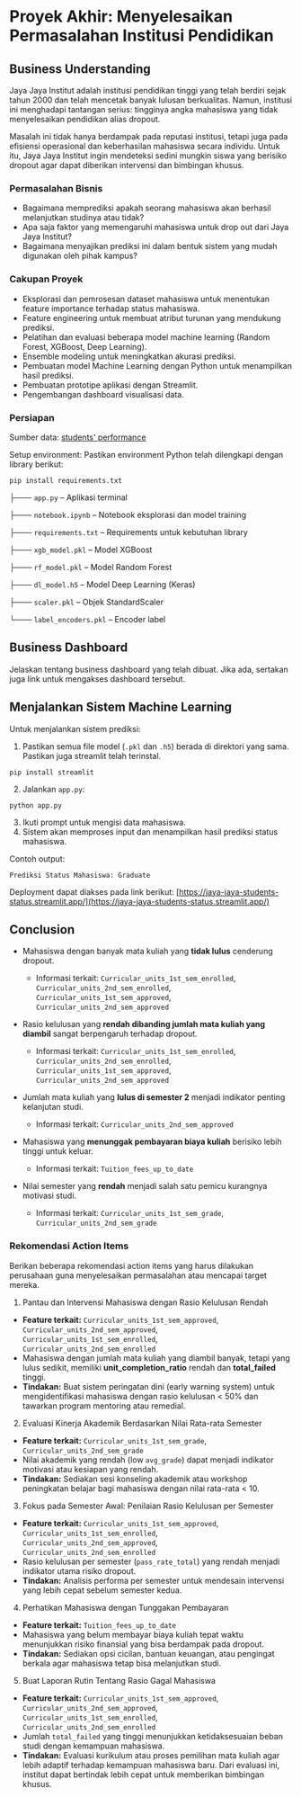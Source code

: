 # Proyek Akhir: Menyelesaikan Permasalahan Institusi Pendidikan

## Business Understanding
Jaya Jaya Institut adalah institusi pendidikan tinggi yang telah berdiri sejak tahun 2000 dan telah mencetak banyak lulusan berkualitas. Namun, institusi ini menghadapi tantangan serius: tingginya angka mahasiswa yang tidak menyelesaikan pendidikan alias dropout.

Masalah ini tidak hanya berdampak pada reputasi institusi, tetapi juga pada efisiensi operasional dan keberhasilan mahasiswa secara individu. Untuk itu, Jaya Jaya Institut ingin mendeteksi sedini mungkin siswa yang berisiko dropout agar dapat diberikan intervensi dan bimbingan khusus.

### Permasalahan Bisnis
- Bagaimana memprediksi apakah seorang mahasiswa akan berhasil melanjutkan studinya atau tidak?
- Apa saja faktor yang memengaruhi mahasiswa untuk drop out dari Jaya Jaya Institut?
- Bagaimana menyajikan prediksi ini dalam bentuk sistem yang mudah digunakan oleh pihak kampus?

### Cakupan Proyek
- Eksplorasi dan pemrosesan dataset mahasiswa untuk menentukan feature importance terhadap status mahasiswa.
- Feature engineering untuk membuat atribut turunan yang mendukung prediksi.
- Pelatihan dan evaluasi beberapa model machine learning (Random Forest, XGBoost, Deep Learning).
- Ensemble modeling untuk meningkatkan akurasi prediksi.
- Pembuatan model Machine Learning dengan Python untuk menampilkan hasil prediksi.
- Pembuatan prototipe aplikasi dengan Streamlit.
- Pengembangan dashboard visualisasi data.

### Persiapan

Sumber data: [students' performance](https://github.com/dicodingacademy/dicoding_dataset/blob/main/students_performance/data.csv)

Setup environment:
Pastikan environment Python telah dilengkapi dengan library berikut:
```
pip install requirements.txt
```
├─── `app.py` – Aplikasi terminal

├─── `notebook.ipynb` – Notebook eksplorasi dan model training

├─── `requirements.txt` – Requirements untuk kebutuhan library

├─── `xgb_model.pkl` – Model XGBoost

├─── `rf_model.pkl` – Model Random Forest

├─── `dl_model.h5` – Model Deep Learning (Keras)

├─── `scaler.pkl` – Objek StandardScaler

└─── `label_encoders.pkl` – Encoder label

## Business Dashboard
Jelaskan tentang business dashboard yang telah dibuat. Jika ada, sertakan juga link untuk mengakses dashboard tersebut.

## Menjalankan Sistem Machine Learning
Untuk menjalankan sistem prediksi:

1. Pastikan semua file model (`.pkl` dan `.h5`) berada di direktori yang sama. Pastikan juga streamlit telah terinstal.
```
pip install streamlit
```
2. Jalankan `app.py`:

```
python app.py
```

3. Ikuti prompt untuk mengisi data mahasiswa.
4. Sistem akan memproses input dan menampilkan hasil prediksi status mahasiswa.

Contoh output:

```
Prediksi Status Mahasiswa: Graduate
```
Deployment dapat diakses pada link berikut: [https://jaya-jaya-students-status.streamlit.app/](https://jaya-jaya-students-status.streamlit.app/)

## Conclusion
- Mahasiswa dengan banyak mata kuliah yang **tidak lulus** cenderung dropout.  
  - Informasi terkait: `Curricular_units_1st_sem_enrolled`, `Curricular_units_2nd_sem_enrolled`, `Curricular_units_1st_sem_approved`, `Curricular_units_2nd_sem_approved`

- Rasio kelulusan yang **rendah dibanding jumlah mata kuliah yang diambil** sangat berpengaruh terhadap dropout.  
  - Informasi terkait: `Curricular_units_1st_sem_enrolled`, `Curricular_units_2nd_sem_enrolled`, `Curricular_units_1st_sem_approved`, `Curricular_units_2nd_sem_approved`

- Jumlah mata kuliah yang **lulus di semester 2** menjadi indikator penting kelanjutan studi.  
  - Informasi terkait: `Curricular_units_2nd_sem_approved`

- Mahasiswa yang **menunggak pembayaran biaya kuliah** berisiko lebih tinggi untuk keluar.  
  - Informasi terkait: `Tuition_fees_up_to_date`

- Nilai semester yang **rendah** menjadi salah satu pemicu kurangnya motivasi studi.  
  - Informasi terkait: `Curricular_units_1st_sem_grade`, `Curricular_units_2nd_sem_grade`

### Rekomendasi Action Items
Berikan beberapa rekomendasi action items yang harus dilakukan perusahaan guna menyelesaikan permasalahan atau mencapai target mereka.
1. Pantau dan Intervensi Mahasiswa dengan Rasio Kelulusan Rendah
  - **Feature terkait:** `Curricular_units_1st_sem_approved`, `Curricular_units_2nd_sem_approved`, `Curricular_units_1st_sem_enrolled`, `Curricular_units_2nd_sem_enrolled`
  - Mahasiswa dengan jumlah mata kuliah yang diambil banyak, tetapi yang lulus sedikit, memiliki **unit_completion_ratio** rendah dan **total_failed** tinggi.
  - **Tindakan:** Buat sistem peringatan dini (early warning system) untuk mengidentifikasi mahasiswa dengan rasio kelulusan < 50% dan tawarkan program mentoring atau remedial.

2. Evaluasi Kinerja Akademik Berdasarkan Nilai Rata-rata Semester
  - **Feature terkait:** `Curricular_units_1st_sem_grade`, `Curricular_units_2nd_sem_grade`
  - Nilai akademik yang rendah (low `avg_grade`) dapat menjadi indikator motivasi atau kesiapan yang rendah.
  - **Tindakan:** Sediakan sesi konseling akademik atau workshop peningkatan belajar bagi mahasiswa dengan nilai rata-rata < 10.

3. Fokus pada Semester Awal: Penilaian Rasio Kelulusan per Semester
  - **Feature terkait:** `Curricular_units_1st_sem_approved`, `Curricular_units_1st_sem_enrolled`, `Curricular_units_2nd_sem_approved`, `Curricular_units_2nd_sem_enrolled`
  - Rasio kelulusan per semester (`pass_rate_total`) yang rendah menjadi indikator utama risiko dropout.
  - **Tindakan:** Analisis performa per semester untuk mendesain intervensi yang lebih cepat sebelum semester kedua.

4. Perhatikan Mahasiswa dengan Tunggakan Pembayaran
  - **Feature terkait:** `Tuition_fees_up_to_date`
  - Mahasiswa yang belum membayar biaya kuliah tepat waktu menunjukkan risiko finansial yang bisa berdampak pada dropout.
  - **Tindakan:** Sediakan opsi cicilan, bantuan keuangan, atau pengingat berkala agar mahasiswa tetap bisa melanjutkan studi.

5. Buat Laporan Rutin Tentang Rasio Gagal Mahasiswa
  - **Feature terkait:** `Curricular_units_1st_sem_approved`, `Curricular_units_2nd_sem_approved`, `Curricular_units_1st_sem_enrolled`, `Curricular_units_2nd_sem_enrolled`
  - Jumlah `total_failed` yang tinggi menunjukkan ketidaksesuaian beban studi dengan kemampuan mahasiswa.
  - **Tindakan:** Evaluasi kurikulum atau proses pemilihan mata kuliah agar lebih adaptif terhadap kemampuan mahasiswa baru. Dari evaluasi ini, institut dapat bertindak lebih cepat untuk memberikan bimbingan khusus.
